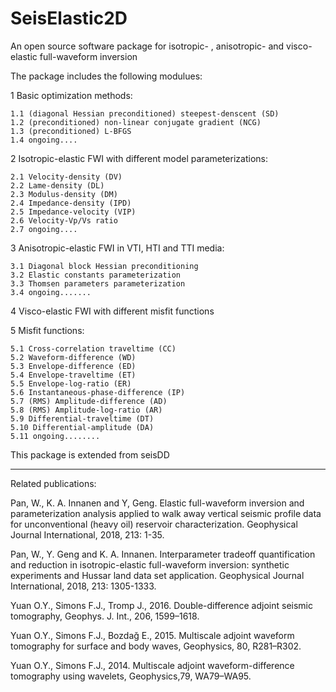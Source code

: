 # SeisElastic2D

An open source software package for isotropic- , anisotropic- and visco-elastic full-waveform inversion

The package includes the following modulues:

1 Basic optimization methods:

    1.1 (diagonal Hessian preconditioned) steepest-denscent (SD)
    1.2 (preconditioned) non-linear conjugate gradient (NCG)
    1.3 (preconditioned) L-BFGS
    1.4 ongoing....

2 Isotropic-elastic FWI with different model parameterizations: 

    2.1 Velocity-density (DV)
    2.2 Lame-density (DL)
    2.3 Modulus-density (DM)
    2.4 Impedance-density (IPD)
    2.5 Impedance-velocity (VIP)
    2.6 Velocity-Vp/Vs ratio
    2.7 ongoing....

3 Anisotropic-elastic FWI in VTI, HTI and TTI media: 

    3.1 Diagonal block Hessian preconditioning
    3.2 Elastic constants parameterization
    3.3 Thomsen parameters parameterization
    3.4 ongoing.......

4 Visco-elastic FWI with different misfit functions

5 Misfit functions: 

    5.1 Cross-correlation traveltime (CC)
    5.2 Waveform-difference (WD)
    5.3 Envelope-difference (ED)
    5.4 Envelope-traveltime (ET) 
    5.5 Envelope-log-ratio (ER)
    5.6 Instantaneous-phase-difference (IP)
    5.7 (RMS) Amplitude-difference (AD)
    5.8 (RMS) Amplitude-log-ratio (AR)
    5.9 Differential-traveltime (DT)
    5.10 Differential-amplitude (DA)
    5.11 ongoing........


This package is extended from seisDD


---------------------------------------------------------------------------------------------------------------------------------
Related publications:

Pan, W., K. A. Innanen and Y, Geng. Elastic full-waveform inversion and parameterization analysis applied to walk away vertical
seismic profile data for unconventional (heavy oil) reservoir characterization. Geophysical Journal International, 2018, 213: 1-35.

Pan, W., Y. Geng and K. A. Innanen. Interparameter tradeoff quantification and reduction in isotropic-elastic full-waveform
inversion: synthetic experiments and Hussar land data set application. Geophysical Journal International, 2018, 213: 1305-1333.

Yuan O.Y., Simons F.J., Tromp J., 2016. Double-difference adjoint seismic tomography, Geophys. J. Int., 206, 1599–1618.

Yuan O.Y., Simons F.J., Bozdağ E., 2015. Multiscale adjoint waveform tomography for surface and body waves, Geophysics, 80, R281–R302.

Yuan O.Y., Simons F.J., 2014. Multiscale adjoint waveform-difference tomography using wavelets, Geophysics,79, WA79–WA95.

